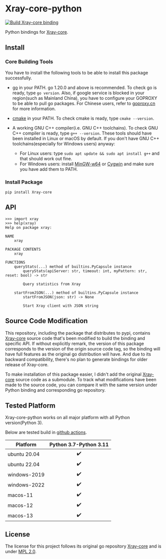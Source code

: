 # Xray-core-python

[![Build Xray-core binding](https://github.com/LorenEteval/Xray-core-python/actions/workflows/wheels.yml/badge.svg?branch=main)](https://github.com/LorenEteval/Xray-core-python/actions/workflows/wheels.yml)

Python bindings for [Xray-core](https://github.com/XTLS/Xray-core).

## Install

### Core Building Tools

You have to install the following tools to be able to install this package successfully.

* [go](https://go.dev/doc/install) in your PATH. go 1.20.0 and above is recommended. To check go is ready,
  type `go version`. Also, if google service is blocked in your region(such as Mainland China), you have to configure
  your GOPROXY to be able to pull go packages. For Chinese users, refer to [goproxy.cn](https://goproxy.cn/) for more
  information.
* [cmake](https://cmake.org/download/) in your PATH. To check cmake is ready, type `cmake --version`.
* A working GNU C++ compiler(i.e. GNU C++ toolchains). To check GNU C++ compiler is ready, type `g++ --version`. These
  tools should have been installed in Linux or macOS by default. If you don't have GNU C++ toolchains(especially for
  Windows users) anyway:

    * For Linux users: type `sudo apt update && sudo apt install g++` and that should work out fine.
    * For Windows users: install [MinGW-w64](https://sourceforge.net/projects/mingw-w64/files/mingw-w64/)
      or [Cygwin](https://www.cygwin.com/) and make sure you have add them to PATH.

### Install Package

```
pip install Xray-core
```

## API

```pycon
>>> import xray
>>> help(xray) 
Help on package xray:                                                                                                                                                                                       

NAME
    xray

PACKAGE CONTENTS
    xray

FUNCTIONS
    queryStats(...) method of builtins.PyCapsule instance
        queryStats(apiServer: str, timeout: int, myPattern: str, reset: bool) -> str

        Query statistics from Xray

    startFromJSON(...) method of builtins.PyCapsule instance
        startFromJSON(json: str) -> None

        Start Xray client with JSON string
```

## Source Code Modification

This repository, including the package that distributes to pypi,
contains [Xray-core](https://github.com/XTLS/Xray-core) source code that's been
modified to build the binding and specific API. If without explicitly remark, the version of this package corresponds to
the version of the origin source code tag, so the binding will have full features as the original go distribution will
have. And due to its backward compatibility, there's no plan to generate bindings for older release of Xray-core.

To make installation of this package easier, I didn't add the original [Xray-core](https://github.com/XTLS/Xray-core)
source code as a submodule. To track what modifications have been made to the source code, you can compare it with the
same version under Python binding and corresponding go repository.

## Tested Platform

Xray-core-python works on all major platform with all Python version(Python 3).

Below are tested build in [github actions](https://github.com/LorenEteval/Xray-core-python/actions).

| Platform     | Python 3.7-Python 3.11 |
|--------------|:----------------------:|
| ubuntu 20.04 |   :heavy_check_mark:   |
| ubuntu 22.04 |   :heavy_check_mark:   |
| windows-2019 |   :heavy_check_mark:   |
| windows-2022 |   :heavy_check_mark:   |
| macos-11     |   :heavy_check_mark:   |
| macos-12     |   :heavy_check_mark:   |
| macos-13     |   :heavy_check_mark:   |

## License

The license for this project follows its original go repository [Xray-core](https://github.com/XTLS/Xray-core)
and is under [MPL 2.0](https://github.com/LorenEteval/Xray-core-python/blob/main/LICENSE).
